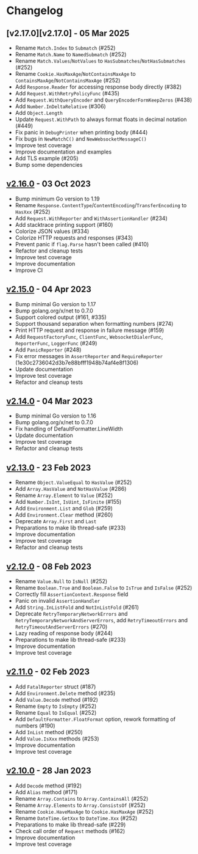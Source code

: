 # Changelog

## [v2.17.0][v2.17.0] - 05 Mar 2025

* Rename `Match.Index` to `Submatch` (#252)
* Rename `Match.Name` to `NamedSubmatch` (#252)
* Rename `Match.Values`/`NotValues` to `HasSubmatches`/`NotHasSubmatches` (#252)
* Rename `Cookie.HasMaxAge`/`NotContainsMaxAge` to `ContainsMaxAge`/`NotContainsMaxAge` (#252)
* Add `Response.Reader` for accessing response body directly (#382)
* Add `Request.WithRetryPolicyFunc` (#435)
* Add `Request.WithQueryEncoder` and `QueryEncoderFormKeepZeros` (#438)
* Add `Number.InDeltaRelative` (#306)
* Add `Object.Length`
* Update `Request.WithPath` to always format floats in decimal notation (#449)
* Fix panic in `DebugPrinter` when printing body (#444)
* Fix bugs in `NewMatchC()` and `NewWebsocketMessageC()`
* Improve test coverage
* Improve documentation and examples
* Add TLS example (#205)
* Bump some dependencies

## [v2.16.0][v2.16.0] - 03 Oct 2023

* Bump minimum Go version to 1.19
* Rename `Response.ContentType`/`ContentEncoding`/`TransferEncoding` to `HasXxx` (#252)
* Add `Request.WithReporter` and `WithAssertionHandler` (#234)
* Add stacktrace printing support (#160)
* Colorize JSON values (#334)
* Colorize HTTP requests and responses (#343)
* Prevent panic if `flag.Parse` hasn't been called (#410)
* Refactor and cleanup tests
* Improve test coverage
* Improve documentation
* Improve CI

[v2.16.0]: https://github.com/gavv/httpexpect/releases/tag/v2.16.0

## [v2.15.0][v2.15.0] - 04 Apr 2023

* Bump minimal Go version to 1.17
* Bump golang.org/x/net to 0.7.0
* Support colored output (#161, #335)
* Support thousand separation when formatting numbers (#274)
* Print HTTP request and response in failure message (#159)
* Add `RequestFactoryFunc`, `ClientFunc`, `WebsocketDialerFunc`, `ReporterFunc`, `LoggerFunc` (#249)
* Add `PanicReporter` (#248)
* Fix error messages in `AssertReporter` and `RequireReporter` (1e30c2736042d3b7e88bfff1948b74af4e8f1306)
* Update documentation
* Improve test coverage
* Refactor and cleanup tests

[v2.15.0]: https://github.com/gavv/httpexpect/releases/tag/v2.15.0

## [v2.14.0][v2.14.0] - 04 Mar 2023

* Bump minimal Go version to 1.16
* Bump golang.org/x/net to 0.7.0
* Fix handling of DefaultFormatter.LineWidth
* Update documentation
* Improve test coverage
* Refactor and cleanup tests

[v2.14.0]: https://github.com/gavv/httpexpect/releases/tag/v2.14.0

## [v2.13.0][v2.13.0] - 23 Feb 2023

* Rename `Object.ValueEqual` to `HasValue` (#252)
* Add `Array.HasValue` and `NotHasValue` (#286)
* Rename `Array.Element` to `Value` (#252)
* Add `Number.IsInt`, `IsUint`, `IsFinite` (#155)
* Add `Environment.List` and `Glob` (#259)
* Add `Environment.Clear` method (#260)
* Deprecate `Array.First` and `Last`
* Preparations to make lib thread-safe (#233)
* Improve documentation
* Improve test coverage
* Refactor and cleanup tests

[v2.13.0]: https://github.com/gavv/httpexpect/releases/tag/v2.13.0

## [v2.12.0][v2.12.0] - 08 Feb 2023

* Rename `Value.Null` to `IsNull` (#252)
* Rename `Boolean.True` and `Boolean.False` to `IsTrue` and `IsFalse` (#252)
* Correctly fill `AssertionContext.Response` field
* Panic on invalid `AssertionHandler`
* Add `String.InListFold` and `NotInListFold` (#261)
* Deprecate `RetryTemporaryNetworkErrors` and `RetryTemporaryNetworkAndServerErrors`, add `RetryTimeoutErrors` and `RetryTimeoutAndServerErrors` (#270)
* Lazy reading of response body (#244)
* Preparations to make lib thread-safe (#233)
* Improve documentation
* Improve test coverage

[v2.12.0]: https://github.com/gavv/httpexpect/releases/tag/v2.12.0

## [v2.11.0][v2.11.0] - 02 Feb 2023

* Add `FatalReporter` struct (#187)
* Add `Environment.Delete` method (#235)
* Add `Value.Decode` method (#192)
* Rename `Empty` to `IsEmpty` (#252)
* Rename `Equal` to `IsEqual` (#252)
* Add `DefaultFormatter.FloatFormat` option, rework formatting of numbers (#190)
* Add `InList` method (#250)
* Add `Value.IsXxx` methods (#253)
* Improve documentation
* Improve test coverage

[v2.11.0]: https://github.com/gavv/httpexpect/releases/tag/v2.11.0

## [v2.10.0][v2.10.0] - 28 Jan 2023

* Add `Decode` method (#192)
* Add `Alias` method (#171)
* Rename `Array.Contains` to `Array.ContainsAll` (#252)
* Rename `Array.Elements` to `Array.ConsistsOf` (#252)
* Rename `Cookie.HaveMaxAge` to `Cookie.HasMaxAge` (#252)
* Rename `DateTime.GetXxx` to `DateTime.Xxx` (#252)
* Preparations to make lib thread-safe (#229)
* Check call order of `Request` methods (#162)
* Improve documentation
* Improve test coverage

[v2.10.0]: https://github.com/gavv/httpexpect/releases/tag/v2.10.0
